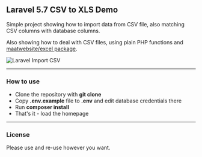 ## Laravel 5.7 CSV to XLS Demo

Simple project showing how to import data from CSV file, also matching CSV columns with database columns.

Also showing how to deal with CSV files, using plain PHP functions and [maatwebsite/excel package](https://github.com/Maatwebsite/Laravel-Excel).

![Laravel Import CSV](http://webcoderpro.com/import-csv.png)

---

### How to use

- Clone the repository with __git clone__
- Copy __.env.example__ file to __.env__ and edit database credentials there
- Run __composer install__
- That's it - load the homepage

---

### License

Please use and re-use however you want.
